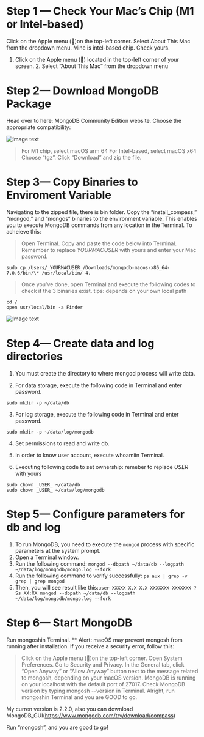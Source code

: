 <!-- How to Install MongoDB on macOS Locally -->

# Step 1 — Check Your Mac’s Chip (M1 or Intel-based)

Click on the Apple menu ()on the top-left corner.
Select About This Mac from the dropdown menu.
Mine is intel-based chip. Check yours.

1. Click on the Apple menu () located in the top-left corner of your screen. 2. Select “About This Mac” from the dropdown menu

# Step 2— Download MongoDB Package

Head over to here: MongoDB Community Edition website.
Choose the appropriate compatibility:

![Image text](https://raw.github.com/yourName/repositpry/master/yourprojectName/img-folder/test.jpg)

> For M1 chip, select macOS arm 64
> For Intel-based, select macOS x64
> Choose “tgz”.
> Click “Download” and zip the file.

# Step 3— Copy Binaries to Enviroment Variable

Navigating to the zipped file, there is bin folder.
Copy the “install_compass,” “mongod,” and “mongos” binaries to the environment variable. This enables you to execute MongoDB commands from any location in the Terminal.
To acheieve this:

> Open Terminal.
> Copy and paste the code below into Terminal.
> Remember to replace _YOURMACUSER_ with yours and enter your Mac password.

```
sudo cp /Users/_YOURMACUSER_/Downloads/mongodb-macos-x86_64-7.0.6/bin/\* /usr/local/bin/ 4.
```

> Once you’ve done, open Terminal and execute the following codes to check if the 3 binaries exist.
> tips: depends on your own local path

```
cd /
open usr/local/bin -a Finder
```

![Image text](https://raw.github.com/yourName/repositpry/master/yourprojectName/img-folder/test.jpg)

# Step 4— Create data and log directories

1. You must create the directory to where mongod process will write data.

2. For data storage, execute the following code in Terminal and enter password.

```
sudo mkdir -p ~/data/db
```

3. For log storage, execute the following code in Terminal and enter password.

```
sudo mkdir -p ~/data/log/mongodb
```

4. Set permissions to read and write db.

5. In order to know user account, execute whoamiin Terminal.

6. Executing following code to set ownership:
   remeber to replace _USER_ with yours

```
sudo chown _USER_ ~/data/db
sudo chown _USER_ ~/data/log/mongodb
```

# Step 5— Configure parameters for db and log

1. To run MongoDB, you need to execute the `mongod` process with specific parameters at the system prompt.
2. Open a Terminal window.
3. Run the following command: `mongod --dbpath ~/data/db --logpath ~/data/log/mongodb/mongo.log --fork`
4. Run the following command to verify successfully: `ps aux | grep -v grep | grep mongod`
5. Then, you will see result like this:`user XXXXX X.X X.X XXXXXXX XXXXXXX ? Ss XX:XX mongod --dbpath ~/data/db --logpath ~/data/log/mongodb/mongo.log --fork`

# Step 6— Start MongoDB

Run mongoshin Terminal.
\*\* Alert: macOS may prevent mongosh from running after installation. If you receive a security error, follow this:

> Click on the Apple menu ()on the top-left corner.
> Open System Preferences.
> Go to Security and Privacy.
> In the General tab, click “Open Anyway” or “Allow Anyway” button next to the message related to mongosh, depending on your macOS version.
> MongoDB is running on your localhost with the default port of 27017.
> Check MongoDB version by typing mongosh --version in Terminal.
> Alright, run mongoshin Terminal and you are GOOD to go.

My curren version is 2.2.0, also you can download MongoDB_GUI(https://www.mongodb.com/try/download/compass)

Run “mongosh”, and you are good to go!
